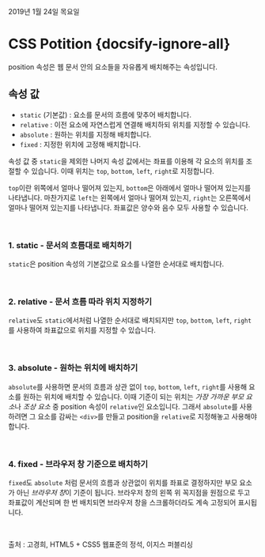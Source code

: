 2019년 1월 24일 목요일

# CSS Potition {docsify-ignore-all}

position 속성은 웹 문서 안의 요소들을 자유롭게 배치해주는 속성입니다.

## 속성 값
* `static` (기본값) : 요소를 문서의 흐름에 맞추어 배치합니다.
* `relative` : 이전 요소에 자연스럽게 연결해 배치하되 위치를 지정할 수 있습니다.
* `absolute` : 원하는 위치를 지정해 배치합니다.
* `fixed` : 지정한 위치에 고정해 배치합니다.

속성 값 중 `static`을 제외한 나머지 속성 값에서는 좌표를 이용해 각 요소의 위치를 조절할 수 있습니다. 이때 위치는 `top`, `bottom`, `left`, `right`로 지정합니다. 

`top`이란 위쪽에서 얼마나 떨어져 있는지, `bottom`은 아래에서 얼마나 떨어져 있는지를 나타냅니다. 마찬가지로 `left`는 왼쪽에서 얼마나 떨어져 있는지, `right`는 오른쪽에서 얼마나 떨어져 있는지를 나타냅니다. 좌표값은 양수와 음수 모두 사용할 수 있습니다.

&nbsp;
### 1. static - 문서의 흐름대로 배치하기
`static`은 position 속성의 기본값으로 요소를 나열한 순서대로 배치합니다.

&nbsp;
### 2. relative - 문서 흐름 따라 위치 지정하기
`relative`도 `static`에서처럼 나열한 순서대로 배치되지만 `top`, `bottom`, `left`, `right`를 사용하여 좌표값으로 위치를 지정할 수 있습니다.

&nbsp;
### 3. absolute - 원하는 위치에 배치하기
`absolute`를 사용하면 문서의 흐름과 상관 없이 `top`, `bottom`, `left`, `right`를 사용해 요소를 원하는 위치에 배치할 수 있습니다. 이때 기준이 되는 위치는 *가장 가까운 부모 요소*나 *조상 요소* 중 position 속성이 `relative`인 요소입니다. 그래서 `absolute`를 사용하려면 그 요소를 감싸는 `<div>`를 만들고 position을 `relative`로 지정해놓고 사용해야 합니다.

&nbsp;
### 4. fixed - 브라우저 창 기준으로 배치하기
`fixed`도 `absolute` 처럼 문서의 흐름과 상관없이 위치를 좌표로 결정하지만 부모 요소가 아닌 *브라우저 창*이 기준이 됩니다. 브라우저 창의 왼쪽 위 꼭지점을 원점으로 두고 좌표값이 계산되며 한 번 배치되면 브라우저 창을 스크롤하더라도 계속 고정되어 표시됩니다.

&nbsp;

출처 : 고경희, HTML5 + CSS5 웹표준의 정석, 이지스 퍼블리싱